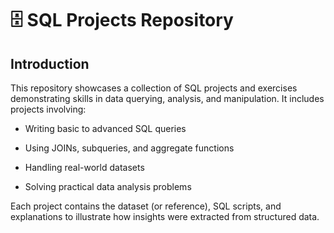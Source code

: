 # 🗄️ SQL Projects Repository
## Introduction

This repository showcases a collection of SQL projects and exercises demonstrating skills in data querying, analysis, and manipulation. It includes projects involving:

- Writing basic to advanced SQL queries

- Using JOINs, subqueries, and aggregate functions

- Handling real-world datasets

- Solving practical data analysis problems

Each project contains the dataset (or reference), SQL scripts, and explanations to illustrate how insights were extracted from structured data.
